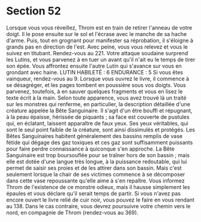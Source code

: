 # Section 52

Lorsque vous vous réveillez, Throm est en train de retirer l'anneau de votre doigt. Il le
pose ensuite sur le sol et l'écrase avec le manche de sa hache d'arme. Puis, tout en
grognant pour manifester sa réprobation, il s'éloigne à grands pas en direction de l'est.
Avec peine, vous vous relevez et vous le suivez en titubant. Rendez-vous au 221.
Votre attaque soudaine surprend les Lutins, et vous parvenez à en tuer un avant qu'il n'ait
eu le temps de tirer son épée. Vous affrontez ensuite l'autre Lutin qui s'avance sur vous en
grondant avec haine.
LUTIN
HABILETÉ : 6 ENDURANCE : 5
Si vous êtes vainqueur, rendez-vous au 9.
Lorsque vous ouvrez le livre, il commence à se désagréger, et les pages tombent en
poussière sous vos doigts. Vous parvenez, toutefois, à en sauver quelques fragments et
vous en lisez le texte écrit à la main. Selon toute apparence, vous avez trouvé là un traité
sur les monstres qui renferme, en particulier, la description détaillée d'une créature
appelée la Bête Sanguinaire. Il s'agit d'un être bouffi et répugnant, à la peau épaisse,
hérissée de piquants ; sa face est couverte de pustules qui, en éclatant, laissent apparaître
de faux yeux. Ses yeux véritables, qui sont le seul point faible de la créature, sont ainsi
dissimulés et protégés. Les Bêtes Sanguinaires habitent généralement des bassins remplis
de vase fétide qui dégage des gaz toxiques et ces gaz sont suffisamment puissants pour
faire perdre connaissance à quiconque s'en approche. La Bête Sanguinaire est trop
boursouflée pour se traîner hors de son bassin ; mais elle est dotée d'une langue très
longue, à la puissance redoutable, qui lui permet de saisir ses proies et de les attirer dans
son bassin. Mais c'est seulement lorsque la chair de ses victimes commence à se
décomposer dans cette vase repoussante qu'elle aime à s'en repaître. Vous informez
Throm de l'existence de ce monstre odieux, mais il hausse simplement les épaules et vous
déclare qu'il serait temps de partir. Si vous n'avez pas encore ouvert le livre relié de cuir
noir, vous pouvez le faire en vous rendant au 138. Dans le cas contraire, vous devrez
poursuivre votre chemin vers le nord, en compagnie de Throm (rendez-vous au 369).